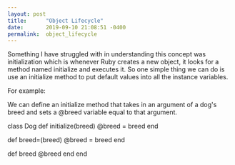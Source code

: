 ```yaml
---
layout: post
title:      "Object Lifecycle"
date:       2019-09-10 21:08:51 -0400
permalink:  object_lifecycle
---
```



Something I have struggled with in understanding this concept was initialization which is whenever Ruby creates a new object, it looks for a method named initialize and executes it. So one simple thing we can do is use an initialize method to put default values into all the instance variables.


For example:

We can define an initialize method that takes in an argument of a dog's breed and sets a @breed variable equal to that argument.


class Dog
  def initialize(breed)
    @breed = breed
  end
 
  def breed=(breed)
    @breed = breed
  end
 
  def breed
    @breed
  end
end
